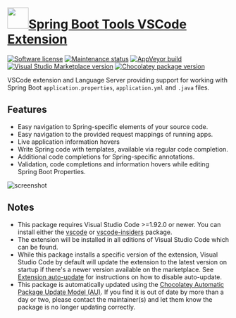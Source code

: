 # [<img src="https://cdn.jsdelivr.net/gh/dgalbraith/chocolatey-packages@0bf6a976385899a2fff0d6c1adb822da42a08d10/icons/vscode-spring-boot.png" width="48" height="48" />Spring Boot Tools VSCode Extension](<https://chocolatey.org/packages/vscode-spring-boot>)

[![Software license](https://img.shields.io/badge/license-EPL--1.0-red)](https://marketplace.visualstudio.com/items/vmware.vscode-spring-boot/license)
[![Maintenance status](https://img.shields.io/badge/maintained-yes-green.svg)](https://github.com/dgalbraith/chocolatey-packages/graphs/commit-activity)
[![AppVeyor build](https://img.shields.io/appveyor/ci/dgalbraith/chocolatey-packages)](https://ci.appveyor.com/project/dgalbraith/chocolatey-packages)
[![Visual Studio Marketplace version](https://img.shields.io/visual-studio-marketplace/v/vmware.vscode-spring-boot?label=Marketplace)](https://marketplace.visualstudio.com/items?itemName=vmware.vscode-spring-boot)
[![Chocolatey package version](https://img.shields.io/chocolatey/v/vscode-spring-boot?label=Chocolatey)](https://chocolatey.org/packages/vscode-spring-boot)

VSCode extension and Language Server providing support for working with Spring Boot `application.properties`, `application.yml` and `.java` files.

## Features

* Easy navigation to Spring-specific elements of your source code.
* Easy navigation to the provided request mappings of running apps.
* Live application information hovers
* Write Spring code with templates, available via regular code completion.
* Additional code completions for Spring-specific annotations.
* Validation, code completions and information hovers while editing Spring Boot Properties.

![screenshot](https://cdn.jsdelivr.net/gh/dgalbraith/chocolatey-packages@0bf6a976385899a2fff0d6c1adb822da42a08d10/automatic/vscode-spring-boot/screenshot.png)

## Notes

* This package requires Visual Studio Code >=1.92.0 or newer.
  You can install either the [vscode](https://chocolatey.org/packages/vscode) or [vscode-insiders](https://chocolatey.org/packages/vscode-insiders) package.
* The extension will be installed in all editions of Visual Studio Code which can be found.
* While this package installs a specific version of the extension, Visual Studio Code by default will update the extension to the latest version on startup if there's a newer version available on the marketplace.
  See [Extension auto-update](https://code.visualstudio.com/docs/editor/extension-gallery#_extension-autoupdate) for instructions on how to disable auto-update.
* This package is automatically updated using the [Chocolatey Automatic Package Update Model (AU)](https://github.com/majkinetor/au/blob/master/README.md).
  If you find it is out of date by more than a day or two, please contact the maintainer(s) and let them know the package is no longer updating correctly.
